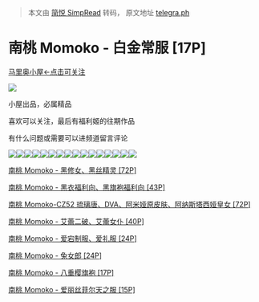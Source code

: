 > 本文由 [简悦 SimpRead](http://ksria.com/simpread/) 转码， 原文地址 [telegra.ph](https://telegra.ph/%E5%8D%97%E6%A1%83Momoko-%E7%99%BD%E9%87%91%E5%B8%B8%E6%9C%8D17P-12-07)

南桃 Momoko - 白金常服 [17P]
======================

[马里奥小屋←点击可关注](http://t.me/MroHome)

![](https://telegra.ph/file/1f13a3cc475a34f16804c.jpg)

小屋出品，必属精品

喜欢可以关注，最后有福利姬的往期作品

有什么问题或需要可以进频道留言评论

![](https://telegra.ph/file/dbd5e943233c849d7f770.jpg)![](https://telegra.ph/file/769d6fc2ec08542951cac.jpg)![](https://telegra.ph/file/db668a61fb34161e6a11c.jpg)![](https://telegra.ph/file/679fdf0343200237e8563.jpg)![](https://telegra.ph/file/4a3e4bf47c1707d830409.jpg)![](https://telegra.ph/file/d403703ce09106f600a28.jpg)![](https://telegra.ph/file/0db952134dcec66a97c76.jpg)![](https://telegra.ph/file/0f0a42a189604845f127e.jpg)![](https://telegra.ph/file/95eaa1b6b7208955a7303.jpg)![](https://telegra.ph/file/c5b73fd7b9ef38a699ca9.jpg)![](https://telegra.ph/file/174e943fa4ea1cdbcd3f1.jpg)![](https://telegra.ph/file/c9a646eac0232d470cdda.jpg)![](https://telegra.ph/file/821d4d61c6f485bc21508.jpg)![](https://telegra.ph/file/a64b2429ec9b7a50642b1.jpg)![](https://telegra.ph/file/c9d0babfea60508b5d89f.jpg)![](https://telegra.ph/file/d98330904b01ce6335675.jpg)

[南桃 Momoko - 黑修女、黑丝精灵 [72P]](/%E5%8D%97%E6%A1%83Momoko-%E9%BB%91%E4%BF%AE%E5%A5%B3%E9%BB%91%E4%B8%9D%E7%B2%BE%E7%81%B572P-04-09)

[南桃 Momoko - 黑衣福利向、黑旗袍福利向 [43P]](/%E5%8D%97%E6%A1%83Momoko-%E9%BB%91%E8%A1%A3%E7%A6%8F%E5%88%A9%E5%90%91%E9%BB%91%E6%97%97%E8%A2%8D%E7%A6%8F%E5%88%A9%E5%90%9143P-03-29)

[南桃 Momoko-CZ52 琉璃唐、DVA、阿米娅原皮肤、阿纳斯塔西娅皇女 [72P]](/%E5%8D%97%E6%A1%83Momoko-CZ52%E7%90%89%E7%92%83%E5%94%90DVA%E9%98%BF%E7%B1%B3%E5%A8%85%E5%8E%9F%E7%9A%AE%E8%82%A4%E9%98%BF%E7%BA%B3%E6%96%AF%E5%A1%94%E8%A5%BF%E5%A8%85%E7%9A%87%E5%A5%B372P-07-26)

[南桃 Momoko - 艾蕾二破、艾蕾女仆 [40P]](/%E5%8D%97%E6%A1%83Momoko-%E8%89%BE%E8%95%BE%E4%BA%8C%E7%A0%B4%E8%89%BE%E8%95%BE%E5%A5%B3%E4%BB%8640P-08-17)

[南桃 Momoko - 爱宕制服、爱礼服 [24P]](/%E5%8D%97%E6%A1%83Momoko-%E7%88%B1%E5%AE%95%E5%88%B6%E6%9C%8D%E7%88%B1%E7%A4%BC%E6%9C%8D24P-09-08)

[南桃 Momoko - 兔女郎 [24P]](/%E5%8D%97%E6%A1%83Momoko-%E5%85%94%E5%A5%B3%E9%83%8E24P-09-20)

[南桃 Momoko - 八重樱旗袍 [17P]](/%E5%8D%97%E6%A1%83Momoko-%E5%85%AB%E9%87%8D%E6%A8%B1%E6%97%97%E8%A2%8D17P-09-26)

[南桃 Momoko - 爱丽丝菲尔天之服 [15P]](/%E5%8D%97%E6%A1%83Momoko-%E7%88%B1%E4%B8%BD%E4%B8%9D%E8%8F%B2%E5%B0%94%E5%A4%A9%E4%B9%8B%E6%9C%8D15P-11-01)